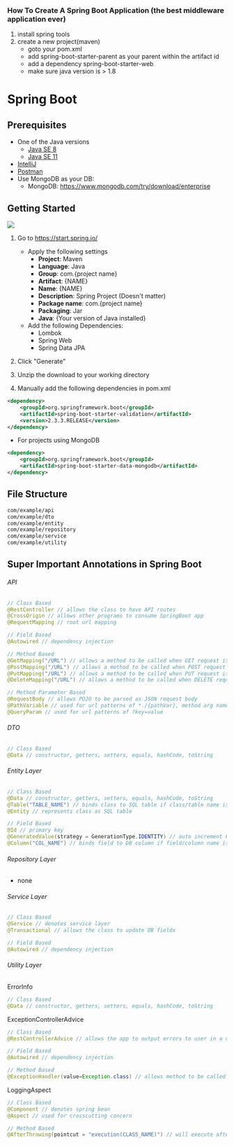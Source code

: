 ### How To Create A Spring Boot Application (the best middleware application ever)
 1. install spring tools
 2. create a new project(maven)
	- goto your pom.xml 
	- add spring-boot-starter-parent as your parent within the artifact id
	- add a dependency spring-boot-starter-web
	- make sure java version is > 1.8
 
# Spring Boot 

## Prerequisites
- One of the Java versions
    - <a href="https://www.oracle.com/java/technologies/javase/javase-jdk8-downloads.html">Java SE 8 </a>
    - <a href ="https://www.oracle.com/java/technologies/javase-jdk11-downloads.html">Java SE 11 </a>
- <a href = "https://www.jetbrains.com/idea/download/">IntelliJ</a>
- <a href = "https://www.postman.com/downloads/">Postman</a>
- Use MongoDB as your DB:
    - MongoDB: https://www.mongodb.com/try/download/enterprise
    
## Getting Started
<img src="https://secureservercdn.net/160.153.138.163/pmk.dbe.myftpupload.com/wp-content/uploads/2020/01/Spring-Initializr-start.jpg">

1. Go to https://start.spring.io/
    - Apply the following settings
        - <b>Project</b>: Maven
        - <b>Language</b>: Java
        - <b>Group</b>: com.{project name}
        - <b>Artifact</b>: {NAME}
        - <b>Name</b>: {NAME}
        - <b>Description</b>: Spring Project (Doesn't matter)
        - <b>Package name</b>: com.{project name}
        - <b>Packaging</b>: Jar
        - <b>Java</b>: {Your version of Java installed}
    - Add the following Dependencies:
        - Lombok
        - Spring Web
        - Spring Data JPA

2. Click "Generate"
3. Unzip the download to your working directory
4. Manually add the following dependencies in pom.xml
```xml
<dependency>
    <groupId>org.springframework.boot</groupId>
    <artifactId>spring-boot-starter-validation</artifactId>
    <version>2.3.3.RELEASE</version>
</dependency>

```

- For projects using MongoDB
```xml
<dependency>
    <groupId>org.springframework.boot</groupId>
    <artifactId>spring-boot-starter-data-mongodb</artifactId>
</dependency>
```

## File Structure

```bash
com/example/api
com/example/dto
com/example/entity
com/example/repository
com/example/service
com/example/utility
```

## Super Important Annotations in Spring Boot

###### API
```java
// Class Based
@RestController // allows the class to have API routes
@CrossOrigin // allows other programs to consume SpringBoot app
@RequestMapping // root url mapping

// Field Based
@Autowired // dependency injection

// Method Based
@GetMapping("/URL") // allows a method to be called when GET request is made w/ '/URL'
@PostMapping("/URL") // allows a method to be called when POST request is made w/ '/URL'
@PutMapping("/URL") // allows a method to be called when PUT request is made w/ '/URL'
@DeleteMapping("/URL") // allows a method to be called when DELETE request is made w/ '/URL'

// Method Parameter Based
@RequestBody // allows POJO to be parsed as JSON request body
@PathVariable // used for url patterns of *./{pathVar}, method arg name must also be the same
@QueryParam // used for url patterns of ?key=value
```

###### DTO
```java
// Class Based
@Data // constructor, getters, setters, equals, hashCode, toString 
```

###### Entity Layer
```java
// Class Based
@Data // constructor, getters, setters, equals, hashCode, toString 
@Table("TABLE_NAME") // binds class to SQL table if class/table name is different
@Entity // represents class as SQL table

// Field Based
@Id // primary key
@GeneratedValue(strategy = GenerationType.IDENTITY) // auto increment PK
@Column("COL_NAME") // binds field to DB column if field/column name is different
```

    
###### Repository Layer
   - none
    
###### Service Layer
```java
// Class Based
@Service // denotes service layer
@Transactional // allows the class to update DB fields

// Field Based
@Autowired // dependency injection
```

    
###### Utility Layer

ErrorInfo
```java
// Class Based
@Data // constructor, getters, setters, equals, hashCode, toString 
```

ExceptionControllerAdvice
```java
// Class Based
@RestControllerAdvice // allows the app to output errors to user in a useful manner

// Field Based
@Autowired // dependency injection

// Method Based
@ExceptionHandler(value=Exception.class) // allows method to be called when exception is raised
```

LoggingAspect
``` java
// Class Based
@Component // denotes spring bean
@Aspect // used for crosscutting concern

// Method Based
@AfterThrowing(pointcut = "execution(CLASS_NAME)") // will execute after throwing exception
```
